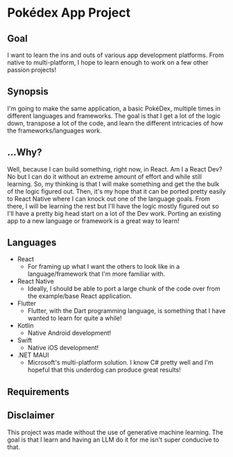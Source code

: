 # Pokédex App Project

## Goal
I want to learn the ins and outs of various app development platforms. From native to multi-platform, I hope to learn enough to work on a few other passion projects!

## Synopsis
I'm going to make the same application, a basic PokéDex, multiple times in different languages and frameworks. The goal is that I get a lot of the logic down, transpose a lot of the code, and learn the different intricacies of how the frameworks/languages work.

## ...Why?
Well, because I can build something, right now, in React. Am I a React Dev? No but I can do it without an extreme amount of effort and while still learning. So, my thinking is that I will make something and get the the bulk of the logic figured out. Then, it's my hope that it can be ported pretty easily to React Native where I can knock out one of the language goals. From there, I will be learning the rest but I'll have the logic mostly figured out so I'll have a pretty big head start on a lot of the Dev work. Porting an existing app to a new language or framework is a great way to learn!

## Languages
- React
  - For framing up what I want the others to look like in a language/framework that I'm more familiar with.
- React Native
  - Ideally, I should be able to port a large chunk of the code over from the example/base React application. 
- Flutter
  - Flutter, with the Dart programming language, is something that I have wanted to learn for quite a while!
- Kotlin
  - Native Android development!
- Swift
  - Native iOS development!
- .NET MAUI
  - Microsoft's multi-platform solution. I know C# pretty well and I'm hopeful that this underdog can produce great results!

## Requirements

## Disclaimer
This project was made without the use of generative machine learning. The goal is that I learn and having an LLM do it for me isn't super conducive to that.
